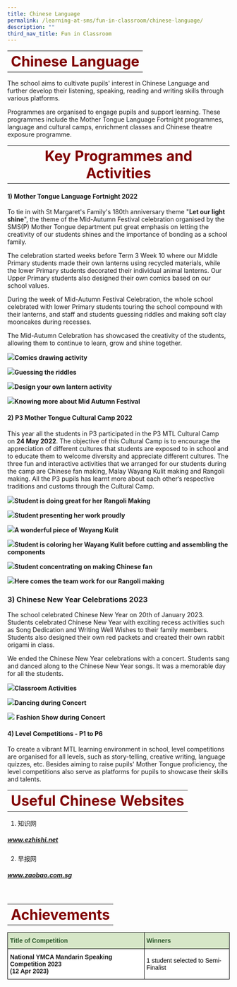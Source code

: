 ```yaml
---
title: Chinese Language
permalink: /learning-at-sms/fun-in-classroom/chinese-language/
description: ""
third_nav_title: Fun in Classroom
---
```

<table>
	<tbody><tr>
		<th><font size="6" color="maroon">
     Chinese Language
 </font></th>
</tr>
	<tr>
</tr>
</tbody></table>

The school aims to cultivate pupils' interest in Chinese Language and further develop their listening, speaking, reading and writing skills through various platforms.

Programmes are organised to engage pupils and support learning. These programmes include the Mother Tongue Language Fortnight programmes, language and cultural camps, enrichment classes and Chinese theatre exposure programme.


<table>
	<tbody><tr>
		<th><font size="6" color="maroon">
  Key Programmes and Activities
 </font></th>
</tr>
	<tr>
</tr>
</tbody></table>

#### **1) Mother Tongue Language Fortnight 2022**

  

To tie in with St Margaret's Family's 180th anniversary theme "**Let our light shine**", the theme of the Mid-Autumn Festival celebration organised by the SMS(P) Mother Tongue department put great emphasis on letting the creativity of our students shines and the importance of bonding as a school family.&nbsp;

  

The celebration started weeks before Term 3 Week 10 where our Middle Primary students made their own lanterns using recycled materials, while the lower Primary students decorated their individual animal lanterns. Our Upper Primary students also designed their own comics based on our school values.

  

During the week of Mid-Autumn Festival Celebration, the whole school celebrated with lower Primary students touring the school compound with their lanterns, and staff and students guessing riddles and making soft clay mooncakes during recesses.

The Mid-Autumn Celebration has showcased the creativity of the students, allowing them to continue to learn, grow and shine together.

![](/images/CL%20Dpt%202022/Comics%20drawing%20activity.jpeg)**Comics drawing activity**

![](/images/CL%20Dpt%202022/Guessing%20the%20riddles.jpeg)**Guessing the riddles**

![](/images/CL%20Dpt%202022/Design%20your%20own%20lantern%20activity.jpeg)**Design your own lantern activity**

![](/images/CL%20Dpt%202022/Knowing%20more%20about%20Mid%20Autumn%20Festival.jpeg)**Knowing more about Mid Autumn Festival**

#### **2) P3 Mother Tongue Cultural Camp 2022**

This year all the students in P3 participated in the P3 MTL Cultural Camp on&nbsp;**24 May 2022**. The objective of this Cultural Camp is to encourage the appreciation of different cultures that students are exposed to in school and to educate them to welcome diversity and appreciate different cultures. The three fun and interactive activities that we arranged for our students during the camp are Chinese fan making, Malay Wayang Kulit making and Rangoli making. All the P3 pupils has learnt more about each other’s respective traditions and customs through the Cultural Camp.  

![](/images/CL%20Dpt%202022/Student%20is%20doing%20great%20for%20her%20Rangoli%20Making.jpg)**Student is doing great for her**&nbsp;**Rangoli Making**

![](/images/CL%20Dpt%202022/Student%20presenting%20her%20work%20proudly.jpg)**Student presenting her work proudly**

![](/images/CL%20Dpt%202022/A%20wonderful%20piece%20of%20Wayang%20Kulit.jpg)**A wonderful piece of Wayang Kulit**

![](/images/CL%20Dpt%202022/Student%20is%20coloring%20her%20Wayang%20Kulit%20before%20cutting%20and%20assembling%20the%20components.jpg)**Student is coloring her Wayang Kulit before cutting and assembling the components**

![](/images/CL%20Dpt%202022/Student%20concentrating%20on%20making%20Chinese%20fan.jpg)**Student concentrating on making Chinese fan**

![](/images/CL%20Dpt%202022/Here%20comes%20the%20team%20work%20for%20our%20Rangoli%20making.jpg)**Here comes the team work for our Rangoli making**



### **3) Chinese New Year Celebrations 2023**  

The school celebrated Chinese New Year on 20th&nbsp;of January 2023. Students celebrated Chinese New Year with exciting recess activities such as Song Dedication and Writing Well Wishes to their family members. Students also designed their own red packets and created their own rabbit origami in class.

We ended the Chinese New Year celebrations with a concert. Students sang and danced along to the Chinese New Year songs. It was a memorable day for all the students.

![](/images/CL%20Dpt%202022/IMG_0066.jpg)**Classroom Activities**

![](/images/CL%20Dpt%202022/IMG_0021.jpg)**Dancing during Concert**

![](/images/CL%20Dpt%202022/IMG_9697.jpg)
**Fashion Show during Concert**


#### 4) Level Competitions - P1 to P6

To create a vibrant MTL learning environment in school, level competitions are organised for all levels, such as story-telling, creative writing, language quizzes, etc. Besides aiming to raise pupils' Mother Tongue proficiency, the level competitions also serve as platforms for pupils to showcase their skills and talents.

<table>
	<tbody><tr>
		<th><font size="6" color="maroon">
  Useful Chinese Websites
 </font></th>
</tr>
	<tr>
</tr>
</tbody></table>

1.  知识网

##### <a href="https://www.ezhishi.net" target="_blank">www.ezhishi.net</a>
    
2.  早报网

##### <a href="https://www.zaobao.com.sg" target="_blank">www.zaobao.com.sg</a>

<br>
<table>
	<tbody><tr>
		<th><font size="6" color="maroon">
    Achievements
 </font></th>
</tr>
	<tr>
</tr>
</tbody></table>

<style type="text/css">
.tg  {border-collapse:collapse;border-spacing:0;}
.tg td{border-color:black;border-style:solid;border-width:1px;font-family:Arial, sans-serif;font-size:14px;
  overflow:hidden;padding:10px 5px;word-break:normal;}
.tg th{border-color:black;border-style:solid;border-width:1px;font-family:Arial, sans-serif;font-size:14px;
  font-weight:normal;overflow:hidden;padding:10px 5px;word-break:normal;}
.tg .tg-bzhr{background-color:#D6E6C7;color:#2A5629;font-weight:bold;text-align:left;vertical-align:middle}
.tg .tg-dgl5{background-color:#FFF;font-weight:bold;text-align:left;vertical-align:top}
.tg .tg-zr06{background-color:#FFF;text-align:left;vertical-align:middle}
</style>
<table class="tg">
<thead>
  <tr>
    <th class="tg-bzhr"><span style="font-weight:bold;color:#2A5629;background-color:#D6E6C7">Title of Competition</span></th>
    <th class="tg-bzhr"><span style="font-weight:bold;color:#2A5629;background-color:#D6E6C7">Winners</span></th>
  </tr>
</thead>
<tbody>
  <tr>
    <td class="tg-dgl5">National YMCA Mandarin Speaking Competition 2023 <br>(12 Apr 2023)</td>
    <td class="tg-zr06"><span style="color:#000;background-color:#FFF"> 1 student selected to Semi-Finalist</span></td>
  </tr>
 
</tbody>
</table>